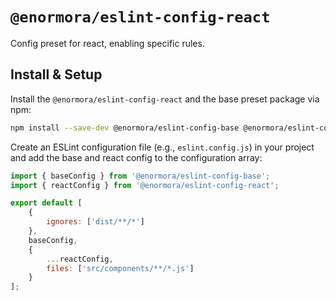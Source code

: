 # `@enormora/eslint-config-react`

Config preset for react, enabling specific rules.

## Install & Setup

Install the `@enormora/eslint-config-react` and the base preset package via npm:

```bash
npm install --save-dev @enormora/eslint-config-base @enormora/eslint-config-react
```

Create an ESLint configuration file (e.g., `eslint.config.js`) in your project and add the base and react config to the configuration array:

```javascript
import { baseConfig } from '@enormora/eslint-config-base';
import { reactConfig } from '@enormora/eslint-config-react';

export default [
    {
        ignores: ['dist/**/*']
    },
    baseConfig,
    {
        ...reactConfig,
        files: ['src/components/**/*.js']
    }
];
```
